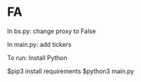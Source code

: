 # FA

In bs.py: change proxy to False

In main.py: add tickers

To run:
  Install Python
  
  $pip3 install requirements
  $python3 main.py
  
